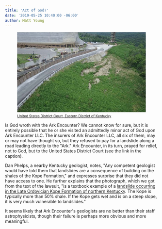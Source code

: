 ```yaml
---
title: 'Act of God?'
date: '2019-05-25 10:40:00 -06:00'
author: Matt Young
---
```

<figure>
<img src="/uploads/2019/Ark_Landslide_600.jpg" alt="Landslide"/>
<figcaption>
<small><a href="https://htv-prod-media.s3.amazonaws.com/files/01-main-1558730170.pdf">United States District Court, Eastern District of Kentucky</a></small></figcaption>
</figure>

Is God wroth with the Ark Encounter? We cannot know for sure, but it is entirely possible that he or she visited an admittedly minor act of God upon Ark Encounter LLC. The insurers of Ark Encounter LLC, all six of them, may or may not have thought so, but they refused to pay for a landslide along a road leading directly to the "Ark." Ark Encounter, in its turn, prayed for relief, not to God, but to the United States District Court (see the link in the caption). 

Dan Phelps, a nearby Kentucky geologist, notes, "Any competent geologist would have told them that landslides are a consequence of building on the shales of the Kope Formation," and expresses surprise that they did not have access to one. He further explains that the photograph, which we got from the text of the lawsuit, "is a textbook example of a <a href="https://kgs.uky.edu/kgsweb/olops/pub/kgs/LandslidesBrochure.pdf">landslide occurring in the Late Ordovician Kope Formation of northern Kentucky</a>. The Kope is typically more than 50% shale. If the Kope gets wet and is on a steep slope, it is very much vulnerable to landslides."

It seems likely that Ark Encounter's geologists are no better than their staff astrophysicists, though their failure is perhaps more obvious and more meaningful.
